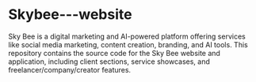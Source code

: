 # Skybee---website
Sky Bee is a digital marketing and AI-powered platform offering services like social media marketing, content creation, branding, and AI tools. This repository contains the source code for the Sky Bee website and application, including client sections, service showcases, and freelancer/company/creator features.
